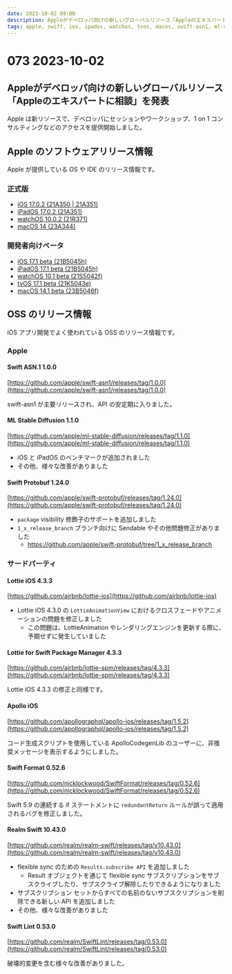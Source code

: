 ```yaml
---
date: 2023-10-02 09:00
description: Appleがデベロッパ向けの新しいグローバルリソース「Appleのエキスパートに相談」を発表、macOS Sonoma 14 リリース、swift-asn1 リリース、ほか
tags: apple, swift, ios, ipados, watchos, tvos, macos, swift-asn1, ml-stable-diffusion, lottie-ios, lottie-spm, apollo-ios, swift-format, realm-swift
---
```

# 073 2023-10-02

## Appleがデベロッパ向けの新しいグローバルリソース「Appleのエキスパートに相談」を発表

Apple は新リソースで、デベロッパにセッションやワークショップ、1 on 1 コンサルティングなどのアクセスを提供開始しました。

## Apple のソフトウェアリリース情報

Apple が提供している OS や IDE のリリース情報です。

### 正式版

- [iOS 17.0.2 (21A350 | 21A351)](https://developer.apple.com/news/releases/?id=09262023d)
- [iPadOS 17.0.2 (21A351)](https://developer.apple.com/news/releases/?id=09262023c)
- [watchOS 10.0.2 (21R371)](https://developer.apple.com/news/releases/?id=09262023b)
- [macOS 14 (23A344)](https://developer.apple.com/news/releases/?id=09262023a)

### 開発者向けベータ

- [iOS 17.1 beta (21B5045h)](https://developer.apple.com/news/releases/?id=09272023e)
- [iPadOS 17.1 beta (21B5045h)](https://developer.apple.com/news/releases/?id=09272023d)
- [watchOS 10.1 beta (21S5042f)](https://developer.apple.com/news/releases/?id=09272023b)
- [tvOS 17.1 beta (21K5043e)](https://developer.apple.com/news/releases/?id=09272023a)
- [macOS 14.1 beta (23B5046f)](https://developer.apple.com/news/releases/?id=09272023c)

## OSS のリリース情報

iOS アプリ開発でよく使われている OSS のリリース情報です。

### Apple

#### Swift ASN.1 1.0.0

[https://github.com/apple/swift-asn1/releases/tag/1.0.0](https://github.com/apple/swift-asn1/releases/tag/1.0.0)

swift-asn1 が主要リリースされ、API の安定期に入りました。

#### ML Stable Diffusion 1.1.0

[https://github.com/apple/ml-stable-diffusion/releases/tag/1.1.0](https://github.com/apple/ml-stable-diffusion/releases/tag/1.1.0)

- iOS と iPadOS のベンチマークが追加されました
- その他、様々な改善がありました

#### Swift Protobuf 1.24.0

[https://github.com/apple/swift-protobuf/releases/tag/1.24.0](https://github.com/apple/swift-protobuf/releases/tag/1.24.0)

- `package` visibility 修飾子のサポートを追加しました
- `1_x_release_branch` ブランチ向けに Sendable やその他問題修正がありました
  - https://github.com/apple/swift-protobuf/tree/1_x_release_branch

### サードパーティ

#### Lottie iOS 4.3.3

[https://github.com/airbnb/lottie-ios](https://github.com/airbnb/lottie-ios)

- Lottie iOS 4.3.0 の `LottieAnimationView` におけるクロスフェードやアニメーションの問題を修正しました
  - この問題は、LottieAnimation やレンダリングエンジンを更新する際に、予期せずに発生していました

#### Lottie for Swift Package Manager 4.3.3

[https://github.com/airbnb/lottie-spm/releases/tag/4.3.3](https://github.com/airbnb/lottie-spm/releases/tag/4.3.3)

Lottie iOS 4.3.3 の修正と同様です。

#### Apollo iOS

[https://github.com/apollographql/apollo-ios/releases/tag/1.5.2](https://github.com/apollographql/apollo-ios/releases/tag/1.5.2)

コード生成スクリプトを使用している ApolloCodegenLib のユーザーに、非推奨メッセージを表示するようにしました。

#### Swift Format 0.52.6

[https://github.com/nicklockwood/SwiftFormat/releases/tag/0.52.6](https://github.com/nicklockwood/SwiftFormat/releases/tag/0.52.6)

Swift 5.9 の連続する if ステートメントに `redundantReturn` ルールが誤って適用されるバグを修正しました。

#### Realm Swift 10.43.0

[https://github.com/realm/realm-swift/releases/tag/v10.43.0](https://github.com/realm/realm-swift/releases/tag/v10.43.0)

- flexible sync のための `Results.subscribe API` を追加しました
  - Result オブジェクトを通じて flexible sync サブスクリプションをサブスクライブしたり、サブスクライブ解除したりできるようになりました
- サブスクリプション セットからすべての名前のないサブスクリプションを削除できる新しい API を追加しました
- その他、様々な改善がありました

#### Swift Lint 0.53.0

[https://github.com/realm/SwiftLint/releases/tag/0.53.0](https://github.com/realm/SwiftLint/releases/tag/0.53.0)

破壊的変更を含む様々な改善がありました。
